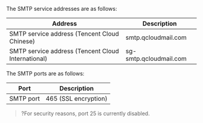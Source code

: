 The SMTP service addresses are as follows:

| Address | Description | 
|---------|---------|
| SMTP service address (Tencent Cloud Chinese) | smtp.qcloudmail.com | 
| SMTP service address (Tencent Cloud International) | sg-smtp.qcloudmail.com |

The SMTP ports are as follows:

| Port | Description | 
|---------|---------|
| SMTP port | 465 (SSL encryption) | 

>?For security reasons, port 25 is currently disabled.

